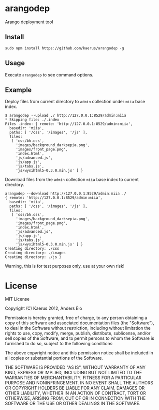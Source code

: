 arangodep
=========

Arango deployment tool 

Install
-------
```
sudo npm install https://github.com/kaerus/arangodep -g
```

Usage
-----
Execute ```arangodep``` to see command options.

Example
-------
Deploy files from current directory to ```admin``` collection under ```miia``` base index.

```
$ arangodep --upload ./ http://127.0.0.1:8529/admin:miia
* Skipping file: ./.index
Files .index: { remote: 'http://127.0.0.1:8529/admin:miia',
  basedir: 'miia',
  paths: [ '/css', '/images', '/js' ],
  files: 
   [ 'css/bh.css',
     'images/background_darksepia.png',
     'images/front_page.png',
     'index.html',
     'js/advanced.js',
     'js/app.js',
     'js/tabs.js',
     'js/wysihtml5-0.3.0.min.js' ] }
```     

Download files from the ```admin``` collection ```miia``` base index to current directory.
```
arangodep --download http://127.0.0.1:8529/admin:miia ./
{ remote: 'http://127.0.0.1:8529/admin:miia',
  basedir: 'miia',
  paths: [ '/css', '/images', '/js' ],
  files: 
   [ 'css/bh.css',
     'images/background_darksepia.png',
     'images/front_page.png',
     'index.html',
     'js/advanced.js',
     'js/app.js',
     'js/tabs.js',
     'js/wysihtml5-0.3.0.min.js' ] }
Creating directory: ./css
Creating directory: ./images
Creating directory: ./js }
```
Warning, this is for test purposes only, use at your own risk! 

License
=======
MIT License

Copyright (C) Kaerus 2012, Anders Elo

Permission is hereby granted, free of charge, to any person obtaining a copy of this software and associated documentation files (the "Software"), to deal in the Software without restriction, including without limitation the rights to use, copy, modify, merge, publish, distribute, sublicense, and/or sell copies of the Software, and to permit persons to whom the Software is furnished to do so, subject to the following conditions:

The above copyright notice and this permission notice shall be included in all copies or substantial portions of the Software.

THE SOFTWARE IS PROVIDED "AS IS", WITHOUT WARRANTY OF ANY KIND, EXPRESS OR IMPLIED, INCLUDING BUT NOT LIMITED TO THE WARRANTIES OF MERCHANTABILITY, FITNESS FOR A PARTICULAR PURPOSE AND NONINFRINGEMENT. IN NO EVENT SHALL THE AUTHORS OR COPYRIGHT HOLDERS BE LIABLE FOR ANY CLAIM, DAMAGES OR OTHER LIABILITY, WHETHER IN AN ACTION OF CONTRACT, TORT OR OTHERWISE, ARISING FROM, OUT OF OR IN CONNECTION WITH THE SOFTWARE OR THE USE OR OTHER DEALINGS IN THE SOFTWARE.




